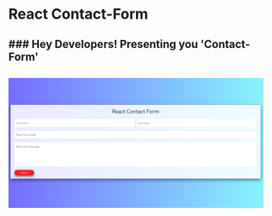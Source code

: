 # React Contact-Form
<h2>
### Hey Developers! Presenting you 'Contact-Form'
<h2><h2/>

![image](/src/assetes/ss.png)